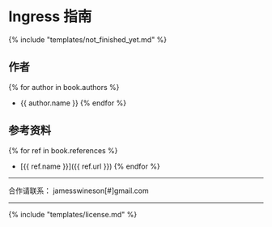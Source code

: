 # Ingress 指南

{% include "templates/not_finished_yet.md" %}

## 作者

{% for author in book.authors %}
  - {{ author.name }}
{% endfor %}

## 参考资料

{% for ref in book.references %}
  - [{{ ref.name }}]({{ ref.url }})
{% endfor %}

-------------

合作请联系： jamesswineson[#]gmail.com

-------------

{% include "templates/license.md" %}
